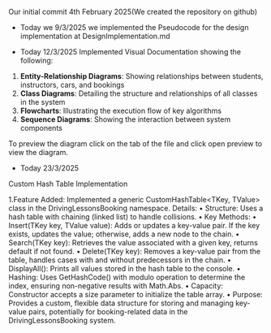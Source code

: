Our initial commit 4th February 2025(We created the repository on github)

- Today we 9/3/2025 we implemented the Pseudocode for the design implementation at DesignImplementation.md

- Today 12/3/2025 Implemented Visual Documentation showing the following:
1. **Entity-Relationship Diagrams**: Showing relationships between students, instructors, cars, and bookings
2. **Class Diagrams**: Detailing the structure and relationships of all classes in the system
3. **Flowcharts**: Illustrating the execution flow of key algorithms
4. **Sequence Diagrams**: Showing the interaction between system components

To preview the diagram click on the tab of the file and click open preview to view the diagram.

- Today 23/3/2025

Custom Hash Table Implementation

1.Feature Added: Implemented a generic CustomHashTable<TKey, TValue> class in the DrivingLessonsBooking namespace.
Details:
    •	Structure: Uses a hash table with chaining (linked list) to handle collisions.
	•	Key Methods:
	•	Insert(TKey key, TValue value): Adds or updates a key-value pair. If the key exists, updates the value; otherwise, adds a new node to the chain.
	•	Search(TKey key): Retrieves the value associated with a given key, returns default if not found.
	•	Delete(TKey key): Removes a key-value pair from the table, handles cases with and without predecessors in the chain.
	•	DisplayAll(): Prints all values stored in the hash table to the console.
	•	Hashing: Uses GetHashCode() with modulo operation to determine the index, ensuring non-negative results with Math.Abs.
	•	Capacity: Constructor accepts a size parameter to initialize the table array.
	•	Purpose: Provides a custom, flexible data structure for storing and managing key-value pairs, potentially for booking-related data in the DrivingLessonsBooking system.